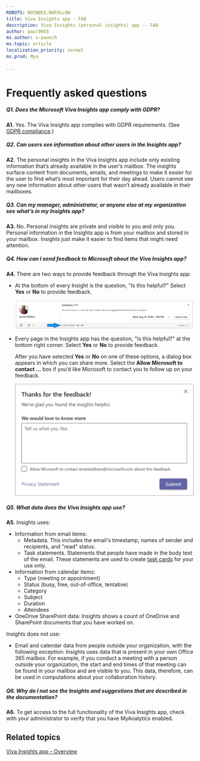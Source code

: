 ```yaml
---
ROBOTS: NOINDEX,NOFOLLOW
title: Viva Insights app - FAQ
description: Viva Insights (personal insights) app -- FAQ
author: paul9955
ms.author: v-pausch
ms.topic: article
localization_priority: normal 
ms.prod: Mya

---
```


# Frequently asked questions 

##### Q1. Does the Microsoft Viva Insights app comply with GDPR? 

**A1.** Yes. The Viva Insights app complies with GDPR requirements. (See [GDPR compliance](teams-app-faq.md#gdpr-compliance).)

##### Q2. Can users see information about other users in the Insights app? 

**A2.** The personal insights in the Viva Insights app include only existing information that’s already available in the user’s mailbox. The insights surface content from documents, emails, and meetings to make it easier for the user to find what’s most important for their day ahead. Users cannot see any new information about other users that wasn’t already available in their mailboxes. 

##### Q3. Can my manager, administrator, or anyone else at my organization see what’s in my Insights app? 

**A3.** No. Personal insights are private and visible to you and only you. Personal information in the Insights app is from your mailbox and stored in your mailbox. Insights just make it easier to find items that might need attention. 

##### Q4. How can I send feedback to Microsoft about the Viva Insights app? 

**A4.** There are two ways to provide feedback through the Viva Insights app: 

* At the bottom of every Insight is the question, "Is this helpful?" Select **Yes** or **No** to provide feedback.  
   
   ![Is this helpful? Yes No](Images/is-helpful.png)

* Every page in the Insights app has the question, "Is this helpful?" at the bottom right corner. Select **Yes** or **No** to provide feedback.  
   
   After you have selected **Yes** or **No** on one of these options, a dialog box appears in which you can share more. Select the **Allow Microsoft to contact …** box if you’d like Microsoft to contact you to follow up on your feedback. 
   
   ![Thanks for the feedback](Images/thanks-for-feedback-70-80.png)
   
##### Q5. What data does the Viva Insights app use? 

**A5.** Insights uses: 

* Information from email items: 
  * Metadata. This includes the email's timestamp, names of sender and recipients, and "read" status. 
  * Task statements. Statements that people have made in the body text of the email. These statements are used to create [task cards](https://docs.microsoft.com/workplace-analytics/myanalytics/use/mya-outlook-add-in/mya-add-in-to-do) for your use only.  
* Information from calendar items: 
  * Type (meeting or appointment) 
  * Status (busy, free, out-of-office, tentative) 
  * Category 
  * Subject 
  * Duration 
  * Attendees 
* OneDrive SharePoint data: Insights shows a count of OneDrive and SharePoint documents that you have worked on. 

Insights does not use:  

 * Email and calendar data from people outside your organization, with the following exception: Insights uses data that is present in your own Office 365 mailbox. For example, if you conduct a meeting with a person outside your organization, the start and end times of that meeting can be found in your mailbox and are visible to you. This data, therefore, can be used in computations about your collaboration history. 

##### Q6. Why do I not see the Insights and suggestions that are described in the documentation?

**A6.** To get access to the full functionality of the Viva Insights app, check with your administrator to verify that you have MyAnalytics enabled. 

## Related topics

[Viva Insights app &ndash; Overview](teams-app.md)

